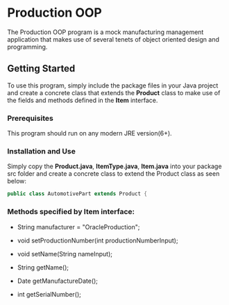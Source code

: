 # Production OOP

The Production OOP program is a mock manufacturing management
application that makes use of several tenets of object oriented
design and programming.

## Getting Started

To use this program, simply include the package files in your Java project and create a concrete class that extends the **Product** class to make use of the fields and methods defined in the **Item** interface.

### Prerequisites

This program should run on any modern JRE version(6+).

### Installation and Use

Simply copy the **Product.java**, **ItemType.java**, **Item.java** into your package src folder and create a concrete class to extend the Product class as seen below:

```java
public class AutomotivePart extends Product {
```

### Methods specified by Item interface:
*  String manufacturer = "OracleProduction";

*  void setProductionNumber(int productionNumberInput);

*  void setName(String nameInput);

*  String getName();

*  Date getManufactureDate();

*  int getSerialNumber();
